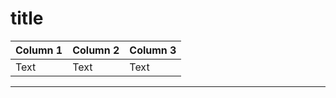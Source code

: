 # title



| Column 1 | Column 2 | Column 3 |
| -------- | -------- | -------- |
| Text     | Text     | Text     |



---

